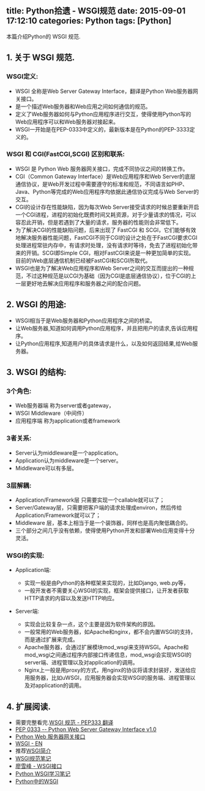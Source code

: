 title: Python拾遗 - WSGI规范
date: 2015-09-01 17:12:10
categories: Python
tags: [Python]
---

本篇介绍Python的 WSGI 规范.

<!-- more -->

## 1. 关于 WSGI 规范.

### WSGI定义:
- WSGI 全称是Web Server Gateway Interface，翻译是Python Web服务器网关接口。
- 是一个描述Web服务器和Web应用之间如何通信的规范。
- 定义了Web服务器如何与Python应用程序进行交互，使得使用Python写的Web应用程序可以和Web服务器对接起来。
- WSGI一开始是在PEP-0333中定义的，最新版本是在Python的PEP-3333定义的。

### WSGI 和 CGI(FastCGI,SCGI) 区别和联系:
- WSGI 是 Python Web 服务器网关接口，完成不同协议之间的转换工作。
- CGI（Common Gateway Interface）是Web应用程序和Web Server的底层通信协议，是Web开发过程中需要遵守的标准和规范，不同语言如PHP、Java、Python等完成的Web应用程序均依据此通信协议完成与Web Server的交互。
- CGI的设计存在性能缺陷，因为每次Web Server接受请求的时候总要重新开启一个CGI进程，进程的初始化既费时间又耗资源，对于少量请求的情况，可以容忍此开销，但是若遇到了大量的请求，服务器的性能则会非常低下。
- 为了解决CGI的性能缺陷问题，后来出现了 FastCGI 和 SCGI，它们能够有效地解决服务器性能问题，FastCGI不同于CGI的设计之处在于FastCGI要求CGI处理进程常驻内存中，有请求时处理，没有请求时等待，免去了进程初始化带来的开销。SCGI即Simple  CGI，相对FastCGI来说是一种更加简单的实现。目前的Web底层通信机制已经被FastCGI和SCGI所取代。
- WSGI也是为了解决Web应用程序和Web Server之间的交互而提出的一种规范，不过这种规范是以CGI为基础（因为CGI是底层通信协议），位于CGI的上一层更好地去解决应用程序和服务器之间的配合问题。

## 2. WSGI 的用途:
- WSGI相当于是Web服务器和Python应用程序之间的桥梁。
- 让Web服务器,知道如何调用Python应用程序，并且把用户的请求,告诉应用程序。
- 让Python应用程序,知道用户的具体请求是什么，以及如何返回结果,给Web服务器。


## 3. WSGI 的结构:

### 3个角色:
- Web服务器端 称为server或者gateway，
- WSGI Middleware（中间件）
- 应用程序端 称为application或者framework

### 3者关系:
- Server认为middleware是一个application。
- Application认为middleware是一个server。
- Middleware可以有多层。

### 3层解耦:
- Application/Framework层 只需要实现一个callable就可以了；
- Server/Gateway层，只需要把客户端的请求处理成environ，然后传给Application/Framework就可以了；
- Middleware 层，基本上相当于是一个装饰器，同样也是高内聚低耦合的。
- 三个部分之间几乎没有依赖，使得使用Python开发和部署Web应用变得十分灵活。

### WSGI的实现:

- Application端:
    - 实现一般是由Python的各种框架来实现的，比如Django, web.py等，
    - 一般开发者不需要关心WSGI的实现，框架会提供接口，让开发者获取HTTP请求的内容以及发送HTTP响应。

- Server端:
    - 实现会比较复杂一点，这个主要是因为软件架构的原因。
    - 一般常用的Web服务器，如Apache和nginx，都不会内置WSGI的支持，而是通过扩展来完成。
    - Apache服务器，会通过扩展模块mod_wsgi来支持WSGI。Apache和mod_wsgi之间通过程序内部接口传递信息，mod_wsgi会实现WSGI的server端、进程管理以及对application的调用。
    - Nginx上一般是用proxy的方式，用nginx的协议将请求封装好，发送给应用服务器，比如uWSGI，应用服务器会实现WSGI的服务端、进程管理以及对application的调用。


## 4. 扩展阅读.
- 需要完整看完.[WSGI 规范 - PEP333 翻译](https://github.com/mainframer/PEP333-zh-CN)
- [PEP 0333 -- Python Web Server Gateway Interface v1.0](https://www.python.org/dev/peps/pep-0333/)
- [Python Web 服务器网关接口](https://pep-3333-wsgi.readthedocs.org/en/latest/)
- [WSGI - EN](http://wsgi.readthedocs.org/en/latest/)
- 推荐[WSGI简介](http://segmentfault.com/a/1190000003069785)
- [WSGI规范笔记](http://segmentfault.com/a/1190000002717571)
- [廖雪峰 - WSGI接口](http://www.liaoxuefeng.com/wiki/001374738125095c955c1e6d8bb493182103fac9270762a000/001386832689740b04430a98f614b6da89da2157ea3efe2000)
- [Python WSGI学习笔记](https://skyline75489.github.io/post/2014-9-8_python-wsgi-learning.html)
- [Python中的WSGI](https://jasonlvhit.github.io/articles/wsgi/)
